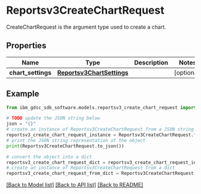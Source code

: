 # Reportsv3CreateChartRequest

CreateChartRequest is the argument type used to create a chart.

## Properties

Name | Type | Description | Notes
------------ | ------------- | ------------- | -------------
**chart_settings** | [**Reportsv3ChartSettings**](Reportsv3ChartSettings.md) |  | [optional] 

## Example

```python
from ibm_gdsc_sdk_software.models.reportsv3_create_chart_request import Reportsv3CreateChartRequest

# TODO update the JSON string below
json = "{}"
# create an instance of Reportsv3CreateChartRequest from a JSON string
reportsv3_create_chart_request_instance = Reportsv3CreateChartRequest.from_json(json)
# print the JSON string representation of the object
print(Reportsv3CreateChartRequest.to_json())

# convert the object into a dict
reportsv3_create_chart_request_dict = reportsv3_create_chart_request_instance.to_dict()
# create an instance of Reportsv3CreateChartRequest from a dict
reportsv3_create_chart_request_from_dict = Reportsv3CreateChartRequest.from_dict(reportsv3_create_chart_request_dict)
```
[[Back to Model list]](../README.md#documentation-for-models) [[Back to API list]](../README.md#documentation-for-api-endpoints) [[Back to README]](../README.md)


